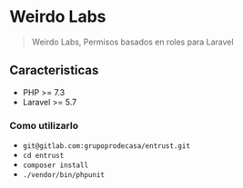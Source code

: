 # Weirdo Labs

> Weirdo Labs, Permisos basados en roles para Laravel

## Caracteristicas

- PHP >= 7.3
- Laravel >= 5.7

### Como utilizarlo

- `git@gitlab.com:grupoprodecasa/entrust.git`
- `cd entrust`
- `composer install`
- `./vendor/bin/phpunit`
